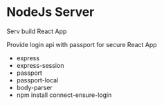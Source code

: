 # NodeJs Server
Serv build React App

Provide login api with passport for secure React App

- express
- express-session
- passport
- passport-local
- body-parser
- npm install connect-ensure-login
